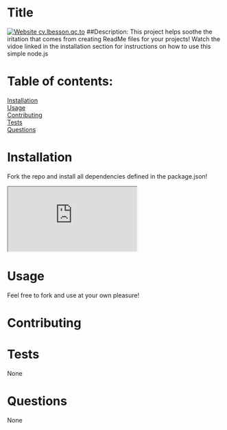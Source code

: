 # Title
[![Website cv.lbesson.qc.to](https://img.shields.io/website-up-down-green-red/http/cv.lbesson.qc.to.svg)](http://cv.lbesson.qc.to/)
##Description: 
This project helps soothe the iritation that comes from creating ReadMe files for your projects! Watch the vidoe linked in the installation section for instructions on how to use this simple node.js
# Table of contents: 
<a href="#install">Installation</a><br>
<a href="#install">Usage</a><br>
<a href="#install">Contributing</a><br>
<a href="#install">Tests</a><br>
<a href="#install">Questions</a><br>

# Installation 
<a id="install">Fork the repo and install all dependencies defined in the package.json!</a>
<iframe src = "https://drive.google.com/file/d/14-DoZgkE8VbYENu2dTEc8GVqzUdXsTJ9/view?usp=sharing"></iframe>

# Usage
<a id="#usage">Feel free to fork and use at your own pleasure!</a>

# Contributing
<a id="#contributing"></a>

# Tests
<a id="#tests">None</a>

# Questions
<a id="#questions">None</a>
